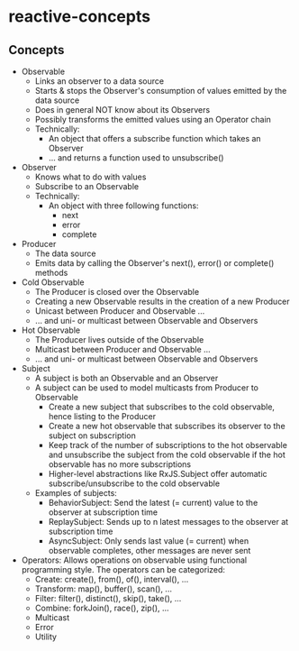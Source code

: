 # reactive-concepts

## Concepts

* Observable
  * Links an observer to a data source
  * Starts & stops the Observer's consumption of values emitted by the data source
  * Does in general NOT know about its Observers
  * Possibly transforms the emitted values using an Operator chain
  * Technically:
    * An object that offers a subscribe function which takes an Observer
    * ... and returns a function used to unsubscribe()
* Observer
  * Knows what to do with values
  * Subscribe to an Observable
  * Technically:
    * An object with three following functions:
      * next
      * error 
      * complete
* Producer
  * The data source
  * Emits data by calling the Observer's next(), error() or complete() methods      
* Cold Observable
  * The Producer is closed over the Observable
  * Creating a new Observable results in the creation of a new Producer
  * Unicast between Producer and Observable ...
  * ... and uni- or multicast between Observable and Observers
* Hot Observable
  * The Producer lives outside of the Observable
  * Multicast between Producer and Observable ...
  * ... and uni- or multicast between Observable and Observers
* Subject
  * A subject is both an Observable and an Observer
  * A subject can be used to model multicasts from Producer to Observable
    * Create a new subject that subscribes to the cold observable, hence listing to the Producer
    * Create a new hot observable that subscribes its observer to the subject on subscription
    * Keep track of the number of subscriptions to the hot observable and unsubscribe the subject from the cold observable if the hot observable has no more subscriptions
    * Higher-level abstractions like RxJS.Subject offer automatic subscribe/unsubscribe to the cold observable
  * Examples of subjects:
    * BehaviorSubject: Send the latest (= current) value to the observer at subscription time
    * ReplaySubject: Sends up to n latest messages to the observer at subscription time
    * AsyncSubject: Only sends last value (= current) when observable completes, other messages are never sent
* Operators: Allows operations on observable using functional programming style. The operators can be categorized:
  * Create: create(), from(), of(), interval(), ... 
  * Transform: map(), buffer(), scan(), ...
  * Filter: filter(), distinct(), skip(), take(), ...
  * Combine: forkJoin(), race(), zip(), ...
  * Multicast
  * Error 
  * Utility
